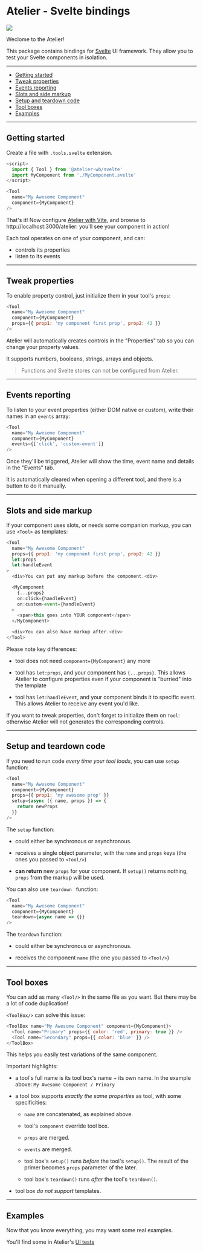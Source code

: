 # Atelier - Svelte bindings

[![](https://img.shields.io/npm/v/@atelier-wb/svelte.svg)](https://www.npmjs.com/package/@atelier-wb/svelte)

Weclome to the Atelier!

This package contains bindings for [Svelte][svelte] UI framework.
They allow you to test your Svelte components in isolation.

---

- [Getting started](#getting-started)
- [Tweak properties](#tweak-properties)
- [Events reporting](#events-reporting)
- [Slots and side markup](#slots-and-side-markup)
- [Setup and teardown code](#setup-and-teardown-code)
- [Tool boxes](#tool-boxes)
- [Examples](#examples)

---

## Getting started

Create a file with `.tools.svelte` extension.

```js
<script>
  import { Tool } from '@atelier-wb/svelte'
  import MyComponent from './MyComponent.svelte'
</script>

<Tool
  name="My Awesome Component"
  component={MyComponent}
/>
```

That's it!
Now configure [Atelier with Vite][vite-plugin], and browse to http://localhost:3000/atelier: you'll see your component in action!

Each tool operates on one of your component, and can:

- controls its properties
- listen to its events

---

## Tweak properties

To enable property control, just initialize them in your tool's `props`:

```js
<Tool
  name="My Awesome Component"
  component={MyComponent}
  props={{ prop1: 'my component first prop', prop2: 42 }}
/>
```

Atelier will automatically creates controls in the "Properties" tab so you can change your property values.

It supports numbers, booleans, strings, arrays and objects.

> Functions and Svelte stores can not be configured from Atelier.

---

## Events reporting

To listen to your event properties (either DOM native or custom), write their names in an `events` array:

```js
<Tool
  name="My Awesome Component"
  component={MyComponent}
  events={['click', 'custom-event']}
/>
```

Once they'll be triggered, Atelier will show the time, event name and details in the "Events" tab.

It is automatically cleared when opening a different tool, and there is a button to do it manually.

---

## Slots and side markup

If your component uses slots, or needs some companion markup, you can use `<Tool>` as templates:

```js
<Tool
  name="My Awesome Component"
  props={{ prop1: 'my component first prop', prop2: 42 }}
  let:props
  let:handleEvent
>
  <div>You can put any markup before the component.<div>

  <MyComponent
    {...props}
    on:click={handleEvent}
    on:custom-event={handleEvent}
  >
    <span>this goes into YOUR component</span>
  </MyComponent>

  <div>You can also have markup after.<div>
</Tool>
```

Please note key differences:

- tool does not need `component={MyComponent}` any more

- tool has `let:props`, and your component has `{...props}`.
  This allows Atelier to configure properties even if your component is "burried" into the template

- tool has `let:handleEvent`, and your component binds it to specific event.
  This allows Atelier to receive any event you'd like.

If you want to tweak properties, don't forget to initialize them on `Tool`: otherwise Atelier will not generates the corresponding controls.

---

## Setup and teardown code

If you need to run code _every time your tool loads_, you can use `setup` function:

```js
<Tool
  name="My Awesome Component"
  component={MyComponent}
  props={{ prop1: 'my awesome prop' }}
  setup={async ({ name, props }) => {
    return newProps
  }}
/>
```

The `setup` function:

- could either be synchronous or asynchronous.

- receives a single object parameter, with the `name` and `props` keys (the ones you passed to `<Tool/>`)
- **can return** new `props` for your component.
  If `setup()` returns nothing, `props` from the markup will be used.

You can also use `teardown ` function:

```js
<Tool
  name="My Awesome Component"
  component={MyComponent}
  teardown={async name => {}}
/>
```

The `teardown` function:

- could either be synchronous or asynchronous.

- receives the component `name` (the one you passed to `<Tool/>`)

---

## Tool boxes

You can add as many `<Tool/>` in the same file as you want.
But there may be a lot of code duplication!

`<ToolBox/>` can solve this issue:

```js
<ToolBox name="My Awesome Component" component={MyComponent}>
  <Tool name="Primary" props={{ color: 'red', primary: true }} />
  <Tool name="Secondary" props={{ color: 'blue' }} />
</ToolBox>
```

This helps you easily test variations of the same component.

Important highlights:

- a tool's full name is its tool box's name + its own name. In the example above: `My Awesome Component / Primary`

- a tool box supports _exactly the same properties_ as tool, with some specificities:

  - `name` are concatenated, as explained above.

  - tool's `component` override tool box.

  - `props` are merged.

  - `events` are merged.

  - tool box's `setup()` runs _before_ the tool's `setup()`. The result of the primer becomes `props` parameter of the later.

  - tool box's `teardown()` runs _after_ the tool's `teardown()`.

- tool box _do not support_ templates.

---

## Examples

Now that you know everything, you may want some real examples.

You'll find some in Atelier's [UI tests][ui-tests]

[svelte]: https://svelte.dev
[vite-plugin]: https://github.com/feugy/atelier/tree/main/packages/vite-plugin-atelier
[ui-tests]: https://github.com/feugy/atelier/blob/main/packages/ui/tests/components
